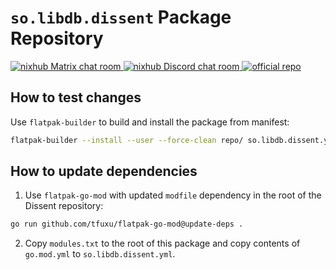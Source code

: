 # `so.libdb.dissent` Package Repository

<p>
  <a href="https://matrix.to/#/#nixhub-home:matrix.org">
    <img alt="nixhub Matrix chat room" src="https://img.shields.io/matrix/nixhub-home:matrix.org?color=%23222&label=nixhub&logo=Matrix&logoColor=white" />
  </a>
  <a href="https://discord.gg/hnzYamS">
    <img alt="nixhub Discord chat room" src="https://img.shields.io/discord/118456055842734083?color=%23738ADB&label=nixhub&logo=Discord&logoColor=white" />
  </a>
  <a href="https://github.com/diamondburned/dissent">
    <img alt="official repo" src="https://img.shields.io/static/v1?message=diamondburned/dissent&color=CDD9E5&label=github&logo=Github&logoColor=white" />
  </a>
</p>

## How to test changes

Use `flatpak-builder` to build and install the package from manifest:
```sh
flatpak-builder --install --user --force-clean repo/ so.libdb.dissent.yml
```

## How to update dependencies

1. Use `flatpak-go-mod` with updated `modfile` dependency in the root of the Dissent repository:
```sh
go run github.com/tfuxu/flatpak-go-mod@update-deps .
```

2. Copy `modules.txt` to the root of this package and copy contents of `go.mod.yml` to `so.libdb.dissent.yml`.
